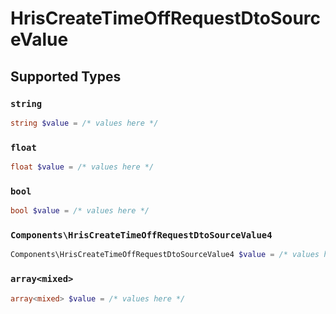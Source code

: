 # HrisCreateTimeOffRequestDtoSourceValue


## Supported Types

### `string`

```php
string $value = /* values here */
```

### `float`

```php
float $value = /* values here */
```

### `bool`

```php
bool $value = /* values here */
```

### `Components\HrisCreateTimeOffRequestDtoSourceValue4`

```php
Components\HrisCreateTimeOffRequestDtoSourceValue4 $value = /* values here */
```

### `array<mixed>`

```php
array<mixed> $value = /* values here */
```

